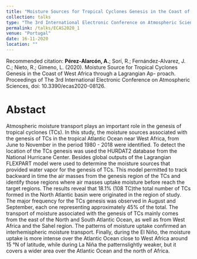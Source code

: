 ```yaml
---
title: "Moisture Sources for Tropical Cyclones Genesis in the Coast of West Africa through a Lagrangian Approach"
collection: talks
type: "The 3rd International Electronic Conference on Atmospheric Sciences "
permalink: /talks/ECAS2020_1
venue: "Portugal"
date: 16-11-2020
location: ""
---
```


Recommended citation: <b>Pérez-Alarcón, A.</b>; Sorí, R.; Fernández-Alvarez, J. C.; Nieto, R.; Gimeno, L. (2020). Moisture
Source for Tropical Cyclones Genesis in the Coast of West Africa through a Lagrangian Ap-
proach. Proceedings of The 3rd International Electronic Conference on Atmospheric Sciences,
doi: 10.3390/ecas2020-08126.


# Abstact
Atmospheric moisture transport plays an important role in the genesis of tropical cyclones
(TCs). In this study, the moisture sources associated with the genesis of TCs in the tropical Atlantic
Ocean near West Africa, from June to November in the period 1980 - 2018 were identified. To detect
the location of the TCs genesis was used the HURDAT2 database from the National Hurricane
Center. Besides global outputs of the Lagrangian FLEXPART model were used to determine the
moisture sources that provided water vapor for the genesis of TCs. This model permitted to track
backward in time the air masses from the genesis region of the TCs and identify those regions where
air masses uptake moisture before reach the target regions. The results reveal that 18.1% (108 TC)the total number of TCs formed in the North Atlantic basin were originated in the region of study.
The major frequency for the TCs genesis was observed in August and September, each one
representing approximately 45% of the total. The transport of moisture associated with the genesis
of TCs mainly comes from the east of the North and South Atlantic Ocean, as well as from West
Africa and the Sahel region. The patterns of moisture uptake confirmed an interhemispheric
moisture transport. Finally, during the El Niño, the moisture uptake is more intense over the
Atlantic Ocean close to West Africa around 15 °N of latitude, while during La Niña the patternslightly weaker, but it covers a wider area over the Atlantic Ocean and the north of Africa.


